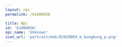 ```yaml
---
layout: npc
permalink: /61000056

title: Npc
id: '61000056'
npc_name: 'Unknown'
icon_url: 'portrait/mob/02020069_m_bungbung_p.png'
---
```

